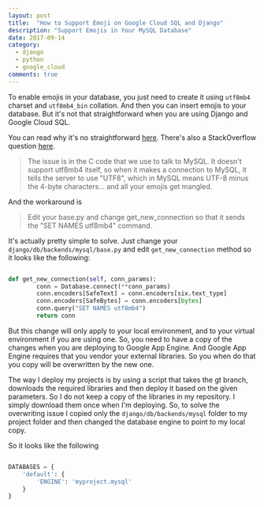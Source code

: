 ```yaml
---
layout: post
title:  "How to Support Emoji on Google Cloud SQL and Django"
description: "Support Emojis in Your MySQL Database"
date: 2017-09-14
category:
  - django
  - python
  - google_cloud
comments: true
---
```


To enable emojis in your database, you just need to create it using `utf8mb4` charset and `utf8mb4_bin` collation. And then you can insert emojis to your database. But it's not that straightforward when you are using Django and Google Cloud SQL.

You can read why it's no straightforward [here](https://github.com/GoogleCloudPlatform/appengine-django-skeleton/issues/28). There's also a StackOverflow question [here](https://stackoverflow.com/questions/36144026/unable-to-use-utf8mb4-character-set-with-cloudsql-on-appengine-python).

> The issue is in the C code that we use to talk to MySQL. It doesn't support utf8mb4 itself, so when it makes a connection to MySQL, it tells the server to use "UTF8", which in MySQL means UTF-8 minus the 4-byte characters... and all your emojis get mangled.

And the workaround is

> Edit your base.py and change get_new_connection so that it sends the "SET NAMES utf8mb4" command.

It's actually pretty simple to solve. Just change your `django/db/backends/mysql/base.py` and edit `get_new_connection` method so it looks like the following:

```python

def get_new_connection(self, conn_params):
        conn = Database.connect(**conn_params)
        conn.encoders[SafeText] = conn.encoders[six.text_type]
        conn.encoders[SafeBytes] = conn.encoders[bytes]
        conn.query("SET NAMES utf8mb4")
        return conn

```

But this change will only apply to your local environment, and to your virtual environment if you are using one. So, you need to have a copy of the changes when you are deploying to Google App Engine. And Google App Engine requires that you vendor your external libraries. So you when do that you copy will be overwritten by the new one.

The way I deploy my projects is by using a script that takes the gt branch, downloads the required libraries and then deploy it based on the given parameters. So I do not keep a copy of the libraries in my repository. I simply download them once when I'm deploying. So, to solve the overwriting issue I copied only the `django/db/backends/mysql` folder to my project folder and then changed the database engine to point to my local copy.

So it looks like the following

```python

DATABASES = {
    'default': {
        'ENGINE': 'myproject.mysql'
    }
}

```
